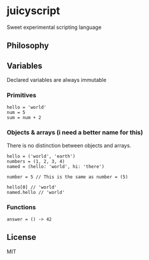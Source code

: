 # juicyscript
Sweet experimental scripting language

## Philosophy



## Variables

Declared variables are always immutable

### Primitives
```
hello = 'world'
num = 5
sum = num + 2
```

### Objects & arrays (i need a better name for this)
There is no distinction between objects and arrays.

```
hello = ('world', 'earth')
numbers = (1, 2, 3, 4)
named = (hello: 'world', hi: 'there')

number = 5 // This is the same as number = (5)

hello[0] // 'world'
named.hello // 'world'
```

### Functions
```
answer = () -> 42
```

## License

MIT